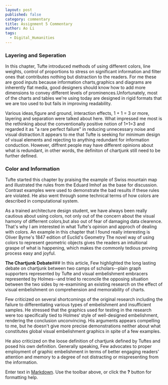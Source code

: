 ```yaml
---
layout: post
published: false
category: commentary
title: Assignment 5 Commentary
author: Ao Li
tags:
  - Digital_Humanities
---
```

### Layering and Seperation
In this chapter, Tufte introduced methods of using different colors, line weights, control of proportions to stress on significant information and filter ones that contributes nothing but distraction to the readers. For me these are good inputs because information charts,graphics and diagrams are inherently flat media, good designers should know how to add more dimensions to convey different levels of prominences.Unfortunately, most of the charts and tables we're using today are designed in rigid formats that we are too used to but fails in improving readability.

Various ideas,figure and ground, interaction effects, 1 + 1 = 3 or more, layering and separation were talked about here. What impressed me most is the rethinking about the conventionally positive notion of 1+1=3 and regarded it as "a rare perfect failure" in reducing unnecessary noise and visual distraction.It appears to me that Tufte is seeking for minimum design of visual elements and rejecting to anything redundant for  information conduction. However, diffrent people may have different opinions about what is redundant, in other words, the definiton of chartjunk still need to be further defined.

### Color and Information
Tufte started this chapter by praising the example of Swiss mountain map and illustrated the rules from the Eduard Imhof as the base for discussion. Contrast examples were used to demonstrate the bad results if these rules are violated. He also went through some technical terms of how colors are described in computational system. 

As a trained architecture design student, we have always been really cautious about using colors, not only out of the concern about the visual hamony of differrent colors,but also out of fear of damaging data clearence. That's why I am interested in what Tufte's opinion and approch of dealing with colors. An example in this chapter that I found really interesting is Oliver Byrne's 1847 edition of Euclid's Geometry 
The novel way of using colors to represent geometric objects gives the readers an intuitional graspe of what is happening, which makes the commonly tedious proving process easy and joyful.  

 

**The Chartjunk Debate**###
In this article, Few highlighted the long lasting debate on chartjunk between two camps of scholars--plain graph supporters represented by Tufte and visual embelishment embracers represented by Holmes--and tried to reconcile the opposing situation between the two sides by re-examining an existing research on the effect of visual embelishment on comprehension and memorability of charts.

Few criticized on several shortcomings of the original research including the failure to differentiating various types of embelishment and insufficient samples. He stressed that the graphics used for testing in the research were too specifically tied to Holmes‘ style of well-designed embelishment, rendering the conclusion unconvincing. His arguments appears compelling to me, but he doesn't give more precise demonstrations neither about what constitutes global visual embelishment graphics in spite of a few examples.

He also criticized on the loose definition of chartjunk defined by Tuftes and posed his own definition. Generally speaking, Few advocates to proper employment of graphic embelishment in terms of better engaging readers' attention and memory to a degree of not distracting or mispresenting from the information.   

Enter text in [Markdown](http://daringfireball.net/projects/markdown/). Use the toolbar above, or click the **?** button for formatting help.
